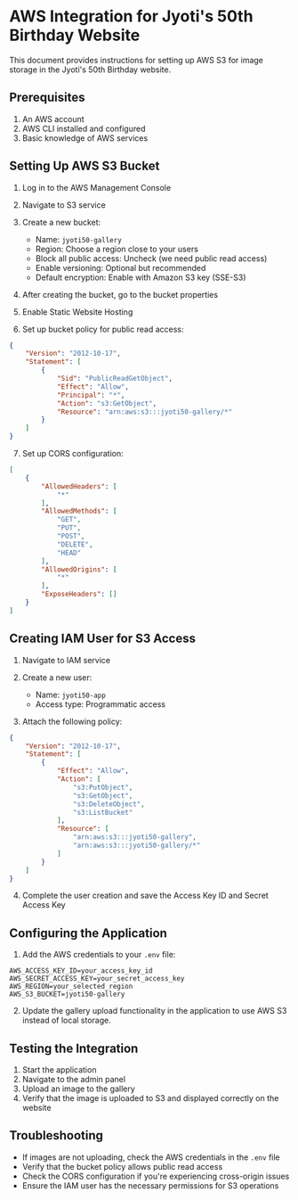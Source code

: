 # AWS Integration for Jyoti's 50th Birthday Website

This document provides instructions for setting up AWS S3 for image storage in the Jyoti's 50th Birthday website.

## Prerequisites

1. An AWS account
2. AWS CLI installed and configured
3. Basic knowledge of AWS services

## Setting Up AWS S3 Bucket

1. Log in to the AWS Management Console
2. Navigate to S3 service
3. Create a new bucket:
   - Name: `jyoti50-gallery`
   - Region: Choose a region close to your users
   - Block all public access: Uncheck (we need public read access)
   - Enable versioning: Optional but recommended
   - Default encryption: Enable with Amazon S3 key (SSE-S3)

4. After creating the bucket, go to the bucket properties
5. Enable Static Website Hosting
6. Set up bucket policy for public read access:

```json
{
    "Version": "2012-10-17",
    "Statement": [
        {
            "Sid": "PublicReadGetObject",
            "Effect": "Allow",
            "Principal": "*",
            "Action": "s3:GetObject",
            "Resource": "arn:aws:s3:::jyoti50-gallery/*"
        }
    ]
}
```

7. Set up CORS configuration:

```json
[
    {
        "AllowedHeaders": [
            "*"
        ],
        "AllowedMethods": [
            "GET",
            "PUT",
            "POST",
            "DELETE",
            "HEAD"
        ],
        "AllowedOrigins": [
            "*"
        ],
        "ExposeHeaders": []
    }
]
```

## Creating IAM User for S3 Access

1. Navigate to IAM service
2. Create a new user:
   - Name: `jyoti50-app`
   - Access type: Programmatic access

3. Attach the following policy:

```json
{
    "Version": "2012-10-17",
    "Statement": [
        {
            "Effect": "Allow",
            "Action": [
                "s3:PutObject",
                "s3:GetObject",
                "s3:DeleteObject",
                "s3:ListBucket"
            ],
            "Resource": [
                "arn:aws:s3:::jyoti50-gallery",
                "arn:aws:s3:::jyoti50-gallery/*"
            ]
        }
    ]
}
```

4. Complete the user creation and save the Access Key ID and Secret Access Key

## Configuring the Application

1. Add the AWS credentials to your `.env` file:

```
AWS_ACCESS_KEY_ID=your_access_key_id
AWS_SECRET_ACCESS_KEY=your_secret_access_key
AWS_REGION=your_selected_region
AWS_S3_BUCKET=jyoti50-gallery
```

2. Update the gallery upload functionality in the application to use AWS S3 instead of local storage.

## Testing the Integration

1. Start the application
2. Navigate to the admin panel
3. Upload an image to the gallery
4. Verify that the image is uploaded to S3 and displayed correctly on the website

## Troubleshooting

- If images are not uploading, check the AWS credentials in the `.env` file
- Verify that the bucket policy allows public read access
- Check the CORS configuration if you're experiencing cross-origin issues
- Ensure the IAM user has the necessary permissions for S3 operations
